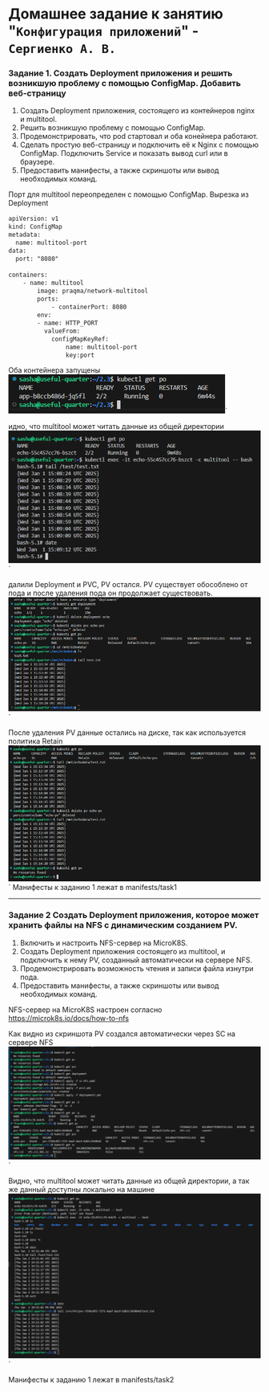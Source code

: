# Домашнее задание к занятию "`Конфигурация приложений`" - `Сергиенко А. В.`

### Задание 1. Создать Deployment приложения и решить возникшую проблему с помощью ConfigMap. Добавить веб-страницу
1. Создать Deployment приложения, состоящего из контейнеров nginx и multitool.
2. Решить возникшую проблему с помощью ConfigMap.
3. Продемонстрировать, что pod стартовал и оба конейнера работают.
4. Сделать простую веб-страницу и подключить её к Nginx с помощью ConfigMap. Подключить Service и показать вывод curl или в браузере.
5. Предоставить манифесты, а также скриншоты или вывод необходимых команд.  

Порт для multitool переопределен с помощью ConfigMap. Вырезка из Deployment
```
apiVersion: v1
kind: ConfigMap
metadata:
  name: multitool-port
data:
  port: "8080"

containers:
    - name: multitool
        image: praqma/network-multitool
        ports:
            - containerPort: 8080
        env:
        - name: HTTP_PORT
          valueFrom:
            configMapKeyRef:
                name: multitool-port
                key:port
```
Оба контейнера запущены  
![pods](https://github.com/SashkaSer/kuber/blob/main/2.3/img/pods.png)`  

идно, что multitool может читать данные из общей директории
![muti](https://github.com/SashkaSer/kuber/blob/main/2.2/img/mutli.png)` 

далили Deployment и PVC, PV остался. PV существует обособлено от пода и после удаления пода он продолжает существовать.
![multi](https://github.com/SashkaSer/kuber/blob/main/2.2/img/pvexist.png)`

После удаления PV данные остались на диске, так как используется политика Retain
![multi](https://github.com/SashkaSer/kuber/blob/main/2.2/img/deletepv.png)`
Манифесты к заданию 1 лежат в manifests/task1

---
### Задание 2 Создать Deployment приложения, которое может хранить файлы на NFS с динамическим созданием PV.

1. Включить и настроить NFS-сервер на MicroK8S.
2. Создать Deployment приложения состоящего из multitool, и подключить к нему PV, созданный автоматически на сервере NFS.
3. Продемонстрировать возможность чтения и записи файла изнутри пода.
4. Предоставить манифесты, а также скриншоты или вывод необходимых команд.

NFS-сервер на MicroK8S настроен согласно https://microk8s.io/docs/how-to-nfs

Как видно из скриншота PV создался автоматически через SC на сервере NFS
![createpvviasc](https://github.com/SashkaSer/kuber/blob/main/2.2/img/createpvviasc.png)`  

Видно, что multitool может читать данные из общей директории, а так же данный доступны локально на машине  
![datafromsc](https://github.com/SashkaSer/kuber/blob/main/2.2/img/datafromsc.png)`  

Манифесты к заданию 1 лежат в manifests/task2